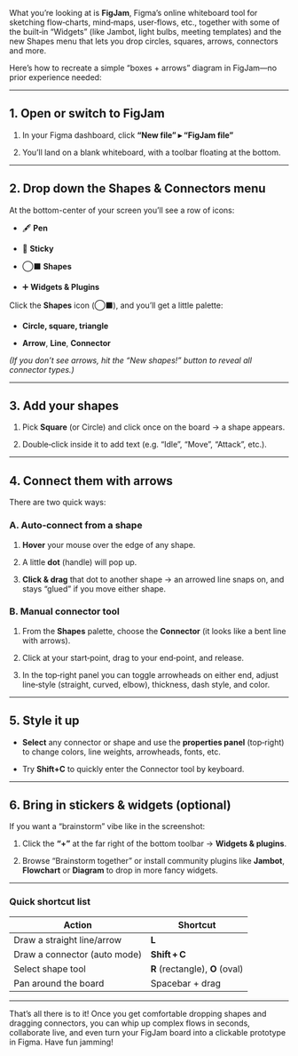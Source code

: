 What you’re looking at is **FigJam**, Figma’s online whiteboard tool for sketching flow‑charts, mind‑maps, user‑flows, etc., together with some of the built‑in “Widgets” (like Jambot, light bulbs, meeting templates) and the new Shapes menu that lets you drop circles, squares, arrows, connectors and more.

Here’s how to recreate a simple “boxes + arrows” diagram in FigJam—no prior experience needed:

---

## 1. Open or switch to FigJam

1. In your Figma dashboard, click **“New file” ▸ “FigJam file”**
    
2. You’ll land on a blank whiteboard, with a toolbar floating at the bottom.
    

---

## 2. Drop down the Shapes & Connectors menu

At the bottom-center of your screen you’ll see a row of icons:

- 🖋️ **Pen**
    
- 📄 **Sticky**
    
- ◯⬛ **Shapes**
    
- ➕ **Widgets & Plugins**
    

Click the **Shapes** icon (◯⬛), and you’ll get a little palette:

- **Circle, square, triangle**
    
- **Arrow**, **Line**, **Connector**
    

_(If you don’t see arrows, hit the “New shapes!” button to reveal all connector types.)_

---

## 3. Add your shapes

1. Pick **Square** (or Circle) and click once on the board → a shape appears.
    
2. Double‑click inside it to add text (e.g. “Idle”, “Move”, “Attack”, etc.).
    

---

## 4. Connect them with arrows

There are two quick ways:

### A. Auto‑connect from a shape

1. **Hover** your mouse over the edge of any shape.
    
2. A little **dot** (handle) will pop up.
    
3. **Click & drag** that dot to another shape → an arrowed line snaps on, and stays “glued” if you move either shape.
    

### B. Manual connector tool

1. From the **Shapes** palette, choose the **Connector** (it looks like a bent line with arrows).
    
2. Click at your start‑point, drag to your end‑point, and release.
    
3. In the top‑right panel you can toggle arrowheads on either end, adjust line‑style (straight, curved, elbow), thickness, dash style, and color.
    

---

## 5. Style it up

- **Select** any connector or shape and use the **properties panel** (top‑right) to change colors, line weights, arrowheads, fonts, etc.
    
- Try **Shift+C** to quickly enter the Connector tool by keyboard.
    

---

## 6. Bring in stickers & widgets (optional)

If you want a “brainstorm” vibe like in the screenshot:

1. Click the **“+”** at the far right of the bottom toolbar → **Widgets & plugins**.
    
2. Browse “Brainstorm together” or install community plugins like **Jambot**, **Flowchart** or **Diagram** to drop in more fancy widgets.
    

---

### Quick shortcut list

|Action|Shortcut|
|---|---|
|Draw a straight line/arrow|**L**|
|Draw a connector (auto mode)|**Shift + C**|
|Select shape tool|**R** (rectangle), **O** (oval)|
|Pan around the board|Spacebar + drag|

---

That’s all there is to it! Once you get comfortable dropping shapes and dragging connectors, you can whip up complex flows in seconds, collaborate live, and even turn your FigJam board into a clickable prototype in Figma. Have fun jamming!